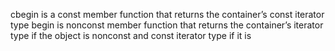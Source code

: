 cbegin is a const member function that returns the container’s const iterator type
begin is nonconst member function that returns the container’s iterator type if the object is nonconst and const iterator type if it is
